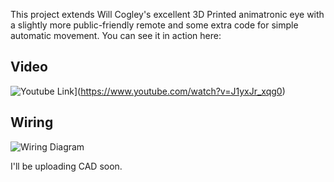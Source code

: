 This project extends Will Cogley's excellent 3D Printed animatronic eye with a slightly more public-friendly remote and some extra code for simple automatic movement.
You can see it in action here:

## Video
![Youtube Link](https://img.youtube.com/vi/J1yxJr_xqg0/0.jpg)](https://www.youtube.com/watch?v=J1yxJr_xqg0)

## Wiring
![Wiring Diagram](Wiring-Diagram.jpg)

I'll be uploading CAD soon.
